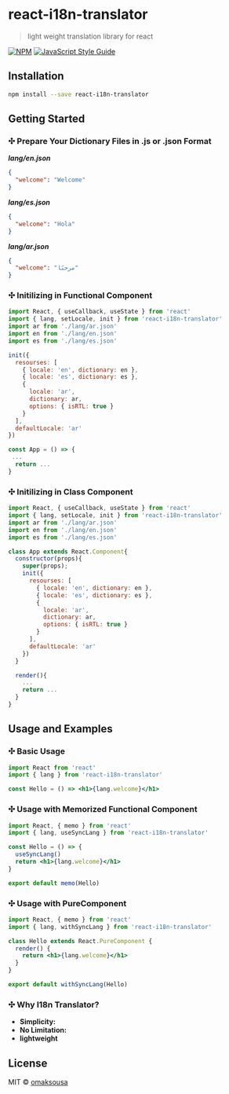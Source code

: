 # react-i18n-translator

> light weight translation library for react

[![NPM](https://img.shields.io/npm/v/react-i18n-translator.svg)](https://www.npmjs.com/package/react-i18n-translator) [![JavaScript Style Guide](https://img.shields.io/badge/code_style-standard-brightgreen.svg)](https://standardjs.com)

## Installation

```bash
npm install --save react-i18n-translator
```

## Getting Started

### ✣ Prepare Your Dictionary Files in .js or .json Format

_**lang/en.json**_
```json 
{
  "welcome": "Welcome"
}
```
_**lang/es.json**_

```json lang/es.json
{
  "welcome": "Hola"
}
```
_**lang/ar.json**_

```json lang/ar.json
{
  "welcome": "مرحبًا"
}
```

### ✣ Initilizing in Functional Component

```jsx
import React, { useCallback, useState } from 'react'
import { lang, setLocale, init } from 'react-i18n-translator'
import ar from './lang/ar.json'
import en from './lang/en.json'
import es from './lang/es.json'

init({
  resourses: [
    { locale: 'en', dictionary: en },
    { locale: 'es', dictionary: es },
    {
      locale: 'ar',
      dictionary: ar,
      options: { isRTL: true }
    }
  ],
  defaultLocale: 'ar'
})

const App = () => {
 ...
  return ...
}
```
### ✣ Initilizing in Class Component

```jsx
import React, { useCallback, useState } from 'react'
import { lang, setLocale, init } from 'react-i18n-translator'
import ar from './lang/ar.json'
import en from './lang/en.json'
import es from './lang/es.json'

class App extends React.Component{
  constructor(props){
    super(props);
    init({
      resourses: [
        { locale: 'en', dictionary: en },
        { locale: 'es', dictionary: es },
        {
          locale: 'ar',
          dictionary: ar,
          options: { isRTL: true }
        }
      ],
      defaultLocale: 'ar'
    })
  }

  render(){
    ...
    return ...
  }
}
```

## Usage and Examples

### ✣ Basic Usage

```jsx
import React from 'react'
import { lang } from 'react-i18n-translator'

const Hello = () => <h1>{lang.welcome}</h1>
```

### ✣ Usage with Memorized Functional Component

```jsx
import React, { memo } from 'react'
import { lang, useSyncLang } from 'react-i18n-translator'

const Hello = () => {
  useSyncLang()
  return <h1>{lang.welcome}</h1>
}

export default memo(Hello)
```

### ✣ Usage with PureComponent

```jsx
import React, { memo } from 'react'
import { lang, withSyncLang } from 'react-i18n-translator'

class Hello extends React.PureComponent {
  render() {
    return <h1>{lang.welcome}</h1>
  }
}

export default withSyncLang(Hello)
```

### ✣ Why I18n Translator?

- **Simplicity:**
- **No Limitation:**
- **lightweight**

## License

MIT © [omaksousa](https://github.com/omaksousa)
